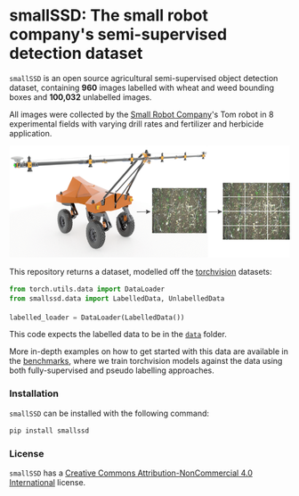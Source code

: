 # smallSSD: The small robot company's semi-supervised detection dataset

`smallSSD` is an open source agricultural semi-supervised object detection dataset, containing **960** images labelled with wheat and weed bounding boxes and **100,032** unlabelled images.

All images were collected by the [Small Robot Company](https://www.smallrobotcompany.com/)'s Tom robot in 8 experimental fields with varying drill rates and fertilizer and herbicide application.

<img src="diagrams/image_collection.png" alt="Image Collection Process" height="200px"/>

This repository returns a dataset, modelled off the [torchvision](https://pytorch.org/vision/stable/index.html) datasets:

```python
from torch.utils.data import DataLoader
from smallssd.data import LabelledData, UnlabelledData

labelled_loader = DataLoader(LabelledData())
```

This code expects the labelled data to be in the [`data`](data) folder.

More in-depth examples on how to get started with this data are available in the [benchmarks](benchmarks), where we train torchvision models against the data using both fully-supervised and pseudo labelling approaches.

### Installation

`smallSSD` can be installed with the following command:

```bash
pip install smallssd
```

### License
`smallSSD` has a [Creative Commons Attribution-NonCommercial 4.0 International](https://github.com/smallrobotcompany/smallssd/blob/main/LICENSE) license.
